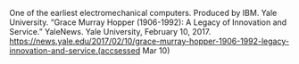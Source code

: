 One of the earliest electromechanical computers. Produced by IBM.
	Yale University. “Grace Murray Hopper (1906-1992): A Legacy of Innovation and Service.” YaleNews. Yale University, February 10, 2017. https://news.yale.edu/2017/02/10/grace-murray-hopper-1906-1992-legacy-innovation-and-service.(accsessed Mar 10)